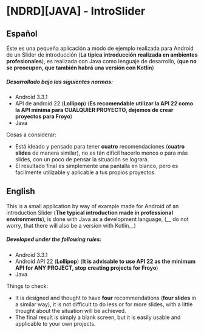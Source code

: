 # [NDRD][JAVA] - IntroSlider

## Español

Éste es una pequeña aplicación a modo de ejemplo realizada para Android de un Slider de introducción
(__La típica introducción realizada en ambientes profesionales__), es realizada con Java como lenguaje de desarrollo, (__que no se preocupen, que también habrá una versión con Kotlin__)

##### Desarrollado bajo las siguientes normas:
* Android 3.3.1
* API de android 22 (__Lollipop__) (__Es recomendable utilizar la API 22 como la API mínima para CUALQUIER PROYECTO, dejemos de crear proyectos para Froyo__)
* Java

Cosas a considerar:
* Está ideado y pensado para tener __cuatro__ recomendaciones (__cuatro slides__ de manera similar), no es tán dificil hacerlo menos o para más slides, con un poco de pensar la situación se logrará.
* El resultado final es simplemente una pantalla en blanco, pero es facilmente utilizable y aplicable a tus propios proyectos.

## English
This is a small application by way of example made for Android of an introduction Slider
(__The typical introduction made in professional environments__), is done with Java as a development language, (__ do not worry, that there will also be a version with Kotlin__)

##### Developed under the following rules:
* Android 3.3.1
* Android API 22 (__Lollipop__) (__It is advisable to use API 22 as the minimum API for ANY PROJECT, stop creating projects for Froyo__)
* Java

Things to check:
* It is designed and thought to have __four__ recommendations (__four slides__ in a similar way), it is not difficult to do less or for more slides, with a little thought about the situation will be achieved.
* The final result is simply a blank screen, but it is easily usable and applicable to your own projects.